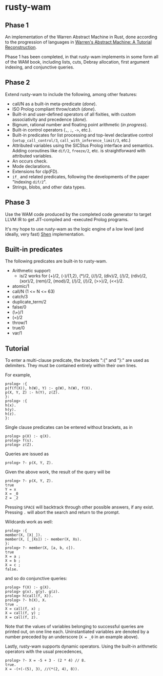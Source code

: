 # rusty-wam

## Phase 1

An implementation of the Warren Abstract Machine in Rust, done
according to the progression of languages in [Warren's Abstract
Machine: A Tutorial
Reconstruction](http://wambook.sourceforge.net/wambook.pdf).

Phase 1 has been completed, in that rusty-wam implements in some form
all of the WAM book, including lists, cuts, Debray allocation, first
argument indexing, and conjunctive queries.

## Phase 2

Extend rusty-wam to include the following, among other features:

* call/N as a built-in meta-predicate (_done_).
* ISO Prolog compliant throw/catch (_done_).
* Built-in and user-defined operators of all fixities, with custom
  associativity and precedence (_done_). 
* Bignum, rational number and floating point arithmetic (_in progress_).
* Built-in control operators (`,`, `;`, `->`, etc.).
* Built-in predicates for list processing and top-level declarative
  control (`setup_call_control/3`, `call_with_inference_limit/3`,
  etc.)
* Attributed variables using the SICStus Prolog interface and
  semantics. Adding coroutines like `dif/2`, `freeze/2`, etc.
  is straightforward with attributed variables. 
* An occurs check.
* Mode declarations.
* Extensions for clp(FD).
* `if_` and related predicates, following the developments of the
  paper "Indexing `dif/2`".
* Strings, blobs, and other data types.
  
## Phase 3

Use the WAM code produced by the completed code generator to target LLVM
IR to get JIT-compiled and -executed Prolog programs.

It's my hope to use rusty-wam as the logic engine of a low level (and
ideally, very fast) [Shen](http://shenlanguage.org) implementation.

## Built-in predicates

The following predicates are built-in to rusty-wam.

* Arithmetic support:
    * is/2 works for (+)/2, (-)/{1,2}, (*)/2, (//)/2, (div)/2, (/)/2, (rdiv)/2,
      (xor)/2, (rem)/2, (mod)/2, (/\)/2, (\/)/2, (>>)/2, (<<)/2.
* atomic/1
* call/N (1 <= N <= 63)
* catch/3
* duplicate_term/2
* false/0
* (\\+)/1
* (=)/2
* throw/1
* true/0
* var/1

## Tutorial
To enter a multi-clause predicate, the brackets ":{" and "}:" are used
as delimiters. They must be contained entirely within their own lines.

For example,
```
prolog> :{
p(f(f(X)), h(W), Y) :- g(W), h(W), f(X).
p(X, Y, Z) :- h(Y), z(Z).
}:
prolog> :{
h(x).
h(y).
h(z).
}:
```

Single clause predicates can be entered without brackets, as in
```
prolog> p(X) :- q(X).
prolog> f(s).
prolog> z(Z).
```

Queries are issued as
```
prolog> ?- p(X, Y, Z).
```

Given the above work, the result of the query will be
```
prolog> ?- p(X, Y, Z).
true
Y = x
X = _0
Z = _2
```

Pressing `SPACE` will backtrack through other possible answers, if any exist.
Pressing `.` will abort the search and return to the prompt.

Wildcards work as well:

```
prolog> :{
member(X, [X|_]).
member(X, [_|Xs]) :- member(X, Xs).
}:
prolog> ?- member(X, [a, b, c]).      
true
X = a ;
X = b ;
X = c ;
false.
```
and so do conjunctive queries:
```
prolog> f(X) :- g(X).
prolog> g(x). g(y). g(z).
prolog> h(call(f, X)).
prolog> ?- h(X), X.
true .
X = call(f, x) ;
X = call(f, y) ;
X = call(f, z).
```

Note that the values of variables belonging to successful queries are
printed out, on one line each. Uninstantiated variables are denoted by
a number preceded by an underscore (`X = _0` in an example above).

Lastly, rusty-wam supports dynamic operators. Using the built-in
arithmetic operators with the usual precedences,

```
prolog> ?- X = -5 + 3 - (2 * 4) // 8.
true.
X = -(+(-(5), 3), //(*(2, 4), 8)).
```